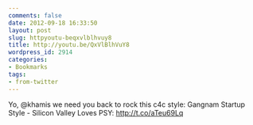 ```yaml
---
comments: false
date: 2012-09-18 16:33:50
layout: post
slug: httpyoutu-beqxvlblhvuy8
title: http://youtu.be/QxVlBlhVuY8
wordpress_id: 2914
categories:
- Bookmarks
tags:
- from-twitter
---
```


Yo, @khamis we need you back to rock this c4c style: Gangnam Startup Style - Silicon Valley Loves PSY: http://t.co/aTeu69Lq
